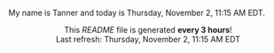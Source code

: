 My name is Tanner and today is Thursday, November 2, 11:15 AM EDT.

<p align="center">This <i>README</i> file is generated <b>every 3 hours</b>!</br>Last refresh: Thursday, November 2, 11:15 AM EDT<br /></p>
